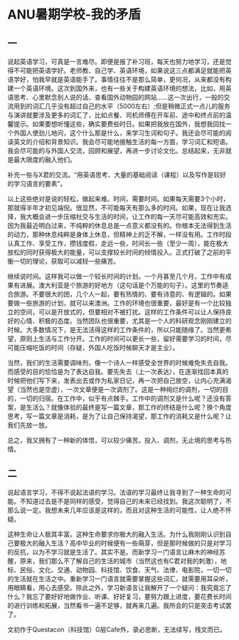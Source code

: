 # ANU暑期学校-我的矛盾
## 一
说起英语学习，可真是一言难尽。即便是报了补习班，每天也努力地学习，还是觉得不可能把英语学好。老师教、自己学、英语环境，如果说这三点都满足就能把英语学好，怕我早就是英语能手了。事情往往不是那么简单，更何况，从来都没有构建一个英语环境。这次到国外来，也有一些关于构建英语环境的想法，比如，用英语思考、心里默念别人说的话、查看国外动物园的网站……这一次出行，一般的交流用到的词汇几乎没有超过自己的水平（5000左右）;但是稍微正式一点儿的服务与演讲就要涉及更多的词汇了，比如点餐、司机师傅在开车前、途中和终点前的温馨提示。如果要想听懂这些，确实要费些时日。如果把我放在国外，我想我回找一个外国人使劲儿地问，这个什么那是什么，来学习生词和句子。我还会尽可能的阅读英文的介绍和背景知识。我会尽可能地接触生活的每一方面，学习词汇和短语。我会尽可能的与外国人交流，回顾和展望，再进一步讨论文化。总结起来，无非就是最大限度的融入他们。

补充一些与X君的交流。“用英语思考、大量的基础阅读（课程）以及写作是较好的学习语言的要素”。

以上这些绝对是说的轻松，做起来难。时间，需要时间。如果每天需要3个小时，那就得半年才初见端倪。很显然，不可能每天有那么多的时间。如果，现在让我选择，我大概会进一步压缩社交与生活的时间，让工作的每一天尽可能高效和充实。因为我最近明白过来，不纯粹的休息总是一点意义都没有的。你根本无法得到生活的动力，那种休息纯粹是身体上休息，但精神上的乏不解，一样没有用。工作时段认真工作、享受工作，攒钱度假，走远一些，时间长一些（至少一周），能在极大放松的同时获得极大的能量，可以支撑较长时间的倾情投入。正式打破了之前的平衡一切的理论，获取可以减轻一些痛苦。

继续说时间。这样我可以做一个较长时间的计划。一个月甚至几个月，工作中有成果有进展。澳大利亚是个旅游的好地方（这句话是个万能的句子）。这里的节奏适合旅游。不要很大的团，几个人一起，要有热情的、要有诗意的、有逻辑的。如果要做一些旅游的计划，就可以来澳洲。工作的环境也很重要，最好是有一个比较独立的空间，可以是开放式的，但要相对不被打扰。这样的工作条件可以让人保持良好的心情、积极的态度。当然团队也很重要，尤其是一个人的科研观念刚刚建立的时候。大多数情况下，是无法活得这样的工作条件的，所以只能随缘了。当然更希望，原则上生活与工作分开。工作的时间可以更长一些，留好需要学习的时间，尽可能压缩吃饭的时间（存疑，外国人吃饭时候聊天才是主业）。

当然，我们的生活需要调味剂，像一个诗人一样感受全世界的时候难免失去自我。而感受的目的恰恰是为了表达自我。要先失去（上一次表达），在逐渐找回本真的时候把他们写下来，发表出去或作为私家日记，再一次把自己放空，让内心充满渴望（当然也是空虚），一次文章便是一次调剂了。这是一种绚烂的调剂，一切的目的，一切的归宿。在工作中，似乎有点棘手。工作中的调剂又是什么呢？还没有答案，是生活么？就像体验的最终是写一篇文章，那工作的终结是什么呢？换个角度思考，写一篇文章是消耗，是为了让自己保持渴望，那工作的消耗又是什么呢？让我们先放一放。

总之，我又拥有了一种新的体悟，可以较少痛苦。投入、调剂，无止境的思考与热情。

## 二
说起语言学习，不得不说起法语的学习。法语的学习最终让我寻到了一种生命的可能。不知道过去是不是同样的感受，觉得自己的未来已经找到。我这次聪明了，不那么说一定。我想未来几年应该是这样的，而且对这种生活的可能性，让人绝不怀疑。

这种生命让人极其丰富。这种生命要求你极大的融入生活。为什么我刚刚认识到自己要极大的融入生活？高中毕业的时候便有一些萌芽，但是那时候做的只是对学习的反抗，以为不学习就是生活了。其实不是。而新学习一门语言让麻木的神经苏醒，原来，我们那么不了解自己的生活的城市（当然这也有C君对我的刺激），地标、民俗、文化、交通、动物园、科技馆、饮食、天气、法律、电影院，一切一切的生活就在生活之中。重新学习一门语言就需要掌握这些词汇，就需要用耳朵听，用眼睛看，用心去感受。除此之外，学习新语言让我解开了一个疑问：我究竟忘了什么？我忘了要好好地做作业、听课、好好复习，要努力跟上进度，要花费长时间的进行训练和拓展，当然看书一遍不足够，就再来几遍。我所会的只是突击考试罢了。

文初作于Questacon（科技馆）G层Cafe外，录必思断，无法续写，残文而已。